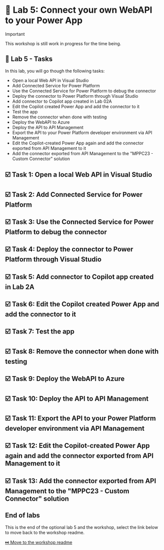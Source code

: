 # 🚀 Lab 5: Connect your own WebAPI to your Power App

> [!IMPORTANT]
> This workshop is still work in progress for the time being.

## 📝 Lab 5 - Tasks

In this lab, you will go though the following tasks:

- Open a local Web API in Visual Studio
- Add Connected Service for Power Platform
- Use the Connected Service for Power Platform to debug the connector
- Deploy the connector to Power Platform through Visual Studio
- Add connector to Copilot app created in Lab 02A
- Edit the Copilot created Power App and add the connector to it
- Test the app
- Remove the connector when done with testing
- Deploy the WebAPI to Azure
- Deploy the API to API Management
- Export the API to your Power Platform developer environment via API Management
- Edit the Copilot-created Power App again and add the connector exported from API Management to it
- Add the connector exported from API Management to the "MPPC23 - Custom Connector" solution

## ☑️ Task 1: Open a local Web API in Visual Studio

## ☑️ Task 2: Add Connected Service for Power Platform

## ☑️ Task 3: Use the Connected Service for Power Platform to debug the connector

## ☑️ Task 4: Deploy the connector to Power Platform through Visual Studio

## ☑️ Task 5: Add connector to Copilot app created in Lab 2A

## ☑️ Task 6: Edit the Copilot created Power App and add the connector to it

## ☑️ Task 7: Test the app

## ☑️ Task 8: Remove the connector when done with testing

## ☑️ Task 9: Deploy the WebAPI to Azure

## ☑️ Task 10: Deploy the API to API Management

## ☑️ Task 11: Export the API to your Power Platform developer environment via API Management

## ☑️ Task 12: Edit the Copilot-created Power App again and add the connector exported from API Management to it

## ☑️ Task 13: Add the connector exported from API Management to the "MPPC23 - Custom Connector" solution

## End of labs

This is the end of the optional lab 5 and the workshop, select the link below to move back to the workshop readme.

[⏭️ Move to the workshop readme](../README.md)
